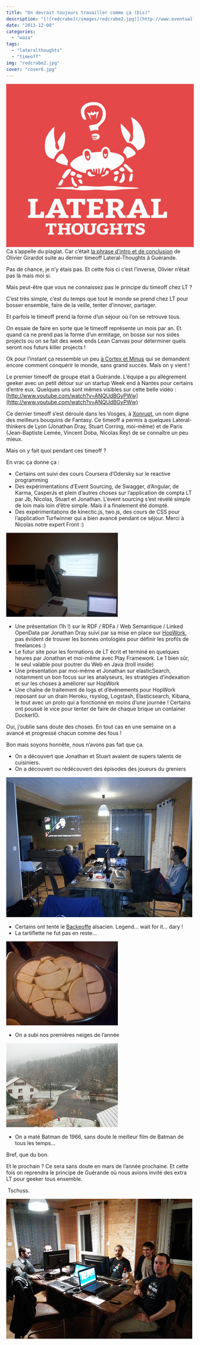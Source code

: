 ```yaml
---
title: "On devrait toujours travailler comme ça (bis)"
description: "[![redcrabe](/images/redcrabe2.jpg)](http://www.eventuallycoding.com/wp-content/uploads/2013/03/redcrabe21.jpg)Ca s’appelle du plagiat. Car c’était [l..."
date: "2013-12-08"
categories: 
  - "waza"
tags: 
  - "lateralthoughts"
  - "timeoff"
img: "redcrabe2.jpg"
cover: "cover6.jpg"
---
```


[![redcrabe](/images/redcrabe2.jpg)](http://www.eventuallycoding.com/wp-content/uploads/2013/03/redcrabe21.jpg)Ca s’appelle du plagiat. Car c’était [la phrase d’intro et de conclusion](http://ogirardot.wordpress.com/2012/09/13/on-devrait-toujours-travailler-comme-ca-hackatonlt/) de Olivier Girardot suite au dernier timeoff Lateral-Thoughts à Guérande.

Pas de chance, je n’y étais pas. Et cette fois ci c’est l’inverse, Olivier n’était pas là mais moi si.

Mais peut-être que vous ne connaissez pas le principe du timeoff chez LT ?

C’est très simple, c’est du temps que tout le monde se prend chez LT pour bosser ensemble, faire de la veille, tenter d’innover, partager.

Et parfois le timeoff prend la forme d’un séjour où l’on se retrouve tous.

On essaie de faire en sorte que le timeoff représente un mois par an. Et quand ca ne prend pas la forme d’un ermitage, on bosse sur nos sides projects ou on se fait des week ends Lean Canvas pour déterminer quels seront nos futurs killer projects !

Ok pour l’instant ça ressemble un peu [à Cortex et Minus](http://www.dailymotion.com/video/x17woh_minus-et-cortex-generique-vf_animals) qui se demandent encore comment conquérir le monde, sans grand succès. Mais on y vient !

Le premier timeoff de groupe était à Guérande. L’équipe a pu allégrement geeker avec un petit détour sur un startup Week end à Nantes pour certains d’entre eux. Quelques uns sont mêmes visibles sur cette belle vidéo : [http://www.youtube.com/watch?v=ANQUdBGyPWw](http://www.youtube.com/watch?v=ANQUdBGyPWw)

Ce dernier timeoff s’est déroulé dans les Vosges, à [Xonrupt](https://www.google.fr/maps/preview#!q=xonrupt+longemer&data=!1m4!1m3!1d46265!2d6.9566585!3d48.0726505!4m12!2m11!1m10!1s0x4793c443b02861a1%3A0x5727c106479f717!3m8!1m3!1d22272!2d4.8684112!3d45.7513822!3m2!1i1024!2i768!4f13.1), un nom digne des meilleurs bouquins de Fantasy. Ce timeoff a permis à quelques Lateral-thinkers de Lyon (Jonathan Dray, Stuart Corring, moi-même) et de Paris (Jean-Baptiste Lemée, Vincent Doba, Nicolas Rey) de se connaître un peu mieux.

Mais on y fait quoi pendant ces timeoff ?

En vrac ça donne ça :

- Certains ont suivi des cours Coursera d’Odersky sur le reactive programming
- Des expérimentations d’Event Sourcing, de Swagger, d’Angular, de Karma, CasperJs et plein d’autres choses sur l’application de compta LT par Jb, Nicolas, Stuart et Jonathan. L’event sourcing s’est révélé simple de loin mais loin d’être simple. Mais il a finalement été dompté.
- Des expérimentations de kinectic.js, two.js, des cours de CSS pour l’application Turfwinner qui a bien avancé pendant ce séjour. Merci à Nicolas notre expert Front :)

[![20131103_221139_small](/images/f0995-20131103_221139_small.jpg)](http://eventuallycoding.com/wp-content/uploads/2013/12/f0995-20131103_221139_small.jpg)

- Une présentation (1h !) sur le RDF / RDFa / Web Semantique / Linked OpenData par Jonathan Dray suivi par sa mise en place sur [HopWork](http://www.hopwork.com/), pas évident de trouver les bonnes ontologies pour définir les profils de freelances :)
- Le futur site pour les formations de LT écrit et terminé en quelques heures par Jonathan et moi-même avec Play Framework. Le 1 bien sûr, le seul valable pour poutrer du Web en Java (troll inside)
- Une présentation par moi-même et Jonathan sur elasticSearch, notamment un bon focus sur les analyseurs, les stratégies d’indexation et sur les choses à améliorer sur HopWork
- Une chaîne de traitement de logs et d’évènements pour HopWork reposant sur un drain Heroku, rsyslog, Logstash, Elasticsearch, Kibana, le tout avec un proto qui a fonctionné en moins d’une journée ! Certains ont poussé le vice pour tenter de faire de chaque brique un container DockerIO.

Oui, j’oublie sans doute des choses. En tout cas en une semaine on a avancé et progressé chacun comme des fous !

Bon mais soyons honnête, nous n’avons pas fait que ça.

- On a découvert que Jonathan et Stuart avaient de supers talents de cuisiniers.
- On a découvert ou rédécouvert des épisodes des joueurs du greniers

[![time-off-01-joueur-gernier_small](/images/8db23-time-off-01-joueur-gernier_small.jpg)](http://eventuallycoding.com/wp-content/uploads/2013/12/8db23-time-off-01-joueur-gernier_small.jpg)

- Certains ont tenté le [Backeoffe](http://fr.wikipedia.org/wiki/Baeckeoffe) alsacien. Legend… wait for it… dary !
- La tartiflette ne fut pas en reste...

[![20131105_195921_small](/images/331f3-20131105_195921_small.jpg)](https://eventuallycoding.com/wp-content/uploads/2019/10/331f3-20131105_195921_small.jpg)

- On a subi nos premières neiges de l’année

[![neige_small](/images/07b99-neige_small.jpg)](http://eventuallycoding.com/wp-content/uploads/2013/12/07b99-neige_small.jpg)

- On a maté Batman de 1966, sans doute le meilleur film de Batman de tous les temps...

Bref, que du bon.

Et le prochain ? Ce sera sans doute en mars de l’année prochaine. Et cette fois on reprendra le principe de Guérande où nous avions invité des extra LT pour geeker tous ensemble.

 Tschuss.

[![almostall](/images/8493d-almostall.jpg)](http://eventuallycoding.com/wp-content/uploads/2013/12/8493d-almostall.jpg)
